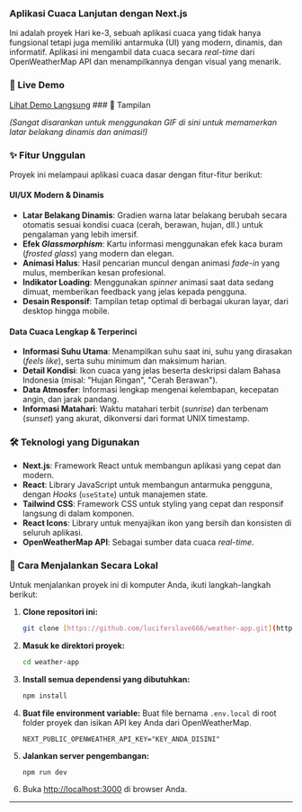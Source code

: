 ### Aplikasi Cuaca Lanjutan dengan Next.js

Ini adalah proyek Hari ke-3, sebuah aplikasi cuaca yang tidak hanya fungsional tetapi juga memiliki antarmuka (UI) yang modern, dinamis, dan informatif. Aplikasi ini mengambil data cuaca secara *real-time* dari OpenWeatherMap API dan menampilkannya dengan visual yang menarik.

### 🚀 Live Demo

[Lihat Demo Langsung](https://your-vercel-or-netlify-link.com) ### 📸 Tampilan


*(Sangat disarankan untuk menggunakan GIF di sini untuk memamerkan latar belakang dinamis dan animasi!)*

### ✨ Fitur Unggulan

Proyek ini melampaui aplikasi cuaca dasar dengan fitur-fitur berikut:

#### UI/UX Modern & Dinamis
* **Latar Belakang Dinamis**: Gradien warna latar belakang berubah secara otomatis sesuai kondisi cuaca (cerah, berawan, hujan, dll.) untuk pengalaman yang lebih imersif.
* **Efek *Glassmorphism***: Kartu informasi menggunakan efek kaca buram (*frosted glass*) yang modern dan elegan.
* **Animasi Halus**: Hasil pencarian muncul dengan animasi *fade-in* yang mulus, memberikan kesan profesional.
* **Indikator Loading**: Menggunakan *spinner* animasi saat data sedang dimuat, memberikan feedback yang jelas kepada pengguna.
* **Desain Responsif**: Tampilan tetap optimal di berbagai ukuran layar, dari desktop hingga mobile.

#### Data Cuaca Lengkap & Terperinci
* **Informasi Suhu Utama**: Menampilkan suhu saat ini, suhu yang dirasakan (*feels like*), serta suhu minimum dan maksimum harian.
* **Detail Kondisi**: Ikon cuaca yang jelas beserta deskripsi dalam Bahasa Indonesia (misal: "Hujan Ringan", "Cerah Berawan").
* **Data Atmosfer**: Informasi lengkap mengenai kelembapan, kecepatan angin, dan jarak pandang.
* **Informasi Matahari**: Waktu matahari terbit (*sunrise*) dan terbenam (*sunset*) yang akurat, dikonversi dari format UNIX timestamp.

### 🛠️ Teknologi yang Digunakan

* **Next.js**: Framework React untuk membangun aplikasi yang cepat dan modern.
* **React**: Library JavaScript untuk membangun antarmuka pengguna, dengan *Hooks* (`useState`) untuk manajemen state.
* **Tailwind CSS**: Framework CSS untuk styling yang cepat dan responsif langsung di dalam komponen.
* **React Icons**: Library untuk menyajikan ikon yang bersih dan konsisten di seluruh aplikasi.
* **OpenWeatherMap API**: Sebagai sumber data cuaca *real-time*.

### 📂 Cara Menjalankan Secara Lokal

Untuk menjalankan proyek ini di komputer Anda, ikuti langkah-langkah berikut:

1.  **Clone repositori ini:**
    ```bash
    git clone [https://github.com/luciferslave666/weather-app.git](https://github.com/luciferslave666/weather-app.git)
    ```
2.  **Masuk ke direktori proyek:**
    ```bash
    cd weather-app
    ```
3.  **Install semua dependensi yang dibutuhkan:**
    ```bash
    npm install
    ```
4.  **Buat file environment variable:**
    Buat file bernama `.env.local` di root folder proyek dan isikan API key Anda dari OpenWeatherMap.
    ```env
    NEXT_PUBLIC_OPENWEATHER_API_KEY="KEY_ANDA_DISINI"
    ```
5.  **Jalankan server pengembangan:**
    ```bash
    npm run dev
    ```
6.  Buka [http://localhost:3000](http://localhost:3000) di browser Anda.

---
